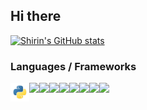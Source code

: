 ## Hi there

[![Shirin's GitHub stats](https://github-readme-stats.vercel.app/api?username=ShirinDehghani&include_all_commits=true&count_private=true&hide_border=true&show_icons=true&theme=tokyonight&hide=stars,contribs)](https://github.com/MohammadForouhesh)


### Languages / Frameworks

<a href="https://www.python.org">
  <img align="left" height="30px" src="https://raw.githubusercontent.com/github/explore/80688e429a7d4ef2fca1e82350fe8e3517d3494d/topics/python/python.png" />
</a>
<a href="https://www.r-project.org/">
  <img align="left" height="30px" src="https://www.r-project.org/logo/Rlogo.png" />
</a>
<a href="https://pytorch.org">
  <img align="left" height="30px" src="https://pytorch.org/assets/images/pytorch-logo.png" />
</a>
<a href="https://scikit-learn.org">
  <img align="left" height="30px" src="https://upload.wikimedia.org/wikipedia/commons/0/05/Scikit_learn_logo_small.svg" />
</a>
<a href="https://www.tensorflow.org/">
  <img align="left" height="30px" src="https://upload.wikimedia.org/wikipedia/commons/2/2d/Tensorflow_logo.svg" />
</a>
<a href="https://keras.io/">
  <img align="left" height="30px" src="https://upload.wikimedia.org/wikipedia/commons/a/ae/Keras_logo.svg" />
</a>
<a href="https://mariadb.org/">
  <img align="left" height="30px" src="https://mariadb.com/wp-content/uploads/2019/11/mariadb-logo-vert_white-transparent.png" />
</a>
<a href="https://fastapi.tiangolo.com/">
  <img align="left" height="30px" src="https://upload.wikimedia.org/wikiversity/en/8/8c/FastAPI_logo.png" />
</a>
<a href="https://www.java.com/">
  <img align="left" height="30px" src="https://cdn-icons-png.flaticon.com/512/226/226777.png" />
</a>

